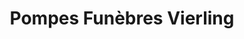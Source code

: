---
title: "Pompes Funèbres Vierling"
url: /la-wantzenau/pompes-funebres-vierling/
shop: directeurs de funérailles
---